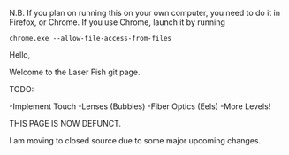 N.B.
If you plan on running this on your own computer, you need to do it in Firefox, or Chrome. If you use Chrome, launch it by running 
	
	chrome.exe --allow-file-access-from-files



Hello,

Welcome to the Laser Fish git page.

TODO:

-Implement Touch
-Lenses (Bubbles)
-Fiber Optics (Eels)
-More Levels!



THIS PAGE IS NOW DEFUNCT.

I am moving to closed source due to some major upcoming changes.
